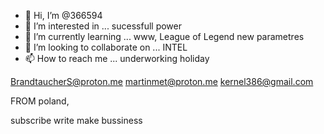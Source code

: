 - 👋 Hi, I’m @366594
- 👀 I’m interested in ... sucessfull power
- 🌱 I’m currently learning ... www, League of Legend new parametres
- 💞️ I’m looking to collaborate on ... INTEL
- 📫 How to reach me ... underworking holiday

<!---
366594/366594 is a ✨ special ✨ repository because its `README.md` (this file) appears on your GitHub profile.
You can click the Preview link to take a look at your changes.
--->

BrandtaucherS@proton.me
martinmet@proton.me
kernel386@gmail.com

FROM poland, 


subscribe write make bussiness
